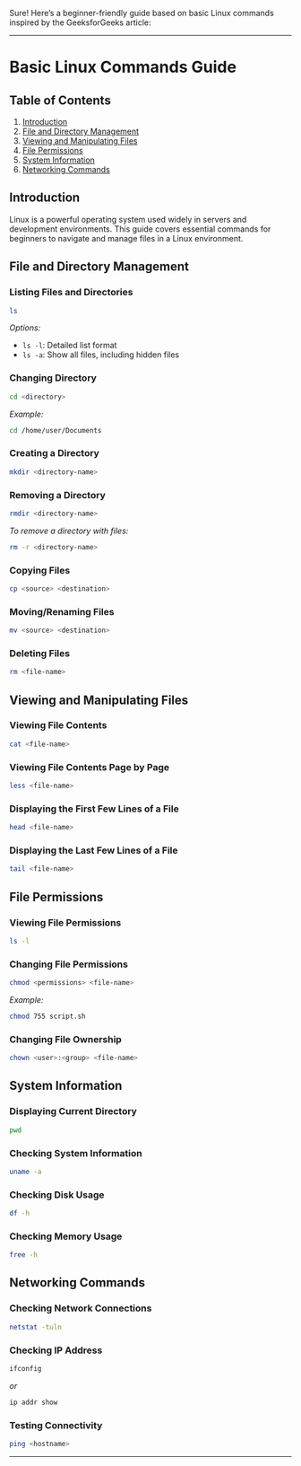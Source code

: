 Sure! Here’s a beginner-friendly guide based on basic Linux commands inspired by the GeeksforGeeks article:

---

# Basic Linux Commands Guide

## Table of Contents
1. [Introduction](#introduction)
2. [File and Directory Management](#file-and-directory-management)
3. [Viewing and Manipulating Files](#viewing-and-manipulating-files)
4. [File Permissions](#file-permissions)
5. [System Information](#system-information)
6. [Networking Commands](#networking-commands)

## Introduction
Linux is a powerful operating system used widely in servers and development environments. This guide covers essential commands for beginners to navigate and manage files in a Linux environment.

## File and Directory Management

### Listing Files and Directories
```sh
ls
```
*Options:*
- `ls -l`: Detailed list format
- `ls -a`: Show all files, including hidden files

### Changing Directory
```sh
cd <directory>
```
*Example:*
```sh
cd /home/user/Documents
```

### Creating a Directory
```sh
mkdir <directory-name>
```

### Removing a Directory
```sh
rmdir <directory-name>
```
*To remove a directory with files:*
```sh
rm -r <directory-name>
```

### Copying Files
```sh
cp <source> <destination>
```

### Moving/Renaming Files
```sh
mv <source> <destination>
```

### Deleting Files
```sh
rm <file-name>
```

## Viewing and Manipulating Files

### Viewing File Contents
```sh
cat <file-name>
```

### Viewing File Contents Page by Page
```sh
less <file-name>
```

### Displaying the First Few Lines of a File
```sh
head <file-name>
```

### Displaying the Last Few Lines of a File
```sh
tail <file-name>
```

## File Permissions

### Viewing File Permissions
```sh
ls -l
```

### Changing File Permissions
```sh
chmod <permissions> <file-name>
```
*Example:*
```sh
chmod 755 script.sh
```

### Changing File Ownership
```sh
chown <user>:<group> <file-name>
```

## System Information

### Displaying Current Directory
```sh
pwd
```

### Checking System Information
```sh
uname -a
```

### Checking Disk Usage
```sh
df -h
```

### Checking Memory Usage
```sh
free -h
```

## Networking Commands

### Checking Network Connections
```sh
netstat -tuln
```

### Checking IP Address
```sh
ifconfig
```
*or*
```sh
ip addr show
```

### Testing Connectivity
```sh
ping <hostname>
```

---
